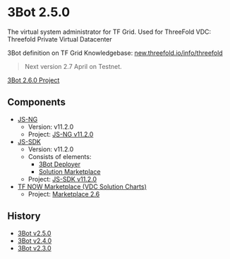 

# 3Bot 2.5.0

The virtual system administrator for TF Grid.
Used for ThreeFold VDC: Threefold Private Virtual Datacenter

3Bot definition on TF Grid Knowledgebase: [new.threefold.io/info/threefold](new.threefold.io/info/threefold/#/grid_what?id=the-3bot)

> Next version 2.7 April on Testnet. 

[3Bot 2.6.0 Project](https://github.com/orgs/threefoldtech/projects/136)

## Components

- [JS-NG](https://github.com/threefoldtech/js-ng)
    - Version: v11.2.0
    - Project: [JS-NG v11.2.0](https://github.com/threefoldtech/js-ng/projects/2)
- [JS-SDK](https://github.com/threefoldtech/js-sdk)
    - Version: v11.2.0
    -   Consists of elements:
        - [3Bot Deployer](https://github.com/threefoldtech/js-sdk/tree/development/jumpscale/packages/threebot_deployer)
        - [Solution Marketplace](https://github.com/threefoldtech/js-sdk/tree/development/jumpscale/packages/marketplace)
    - Project: [JS-SDK v11.2.0](https://github.com/threefoldtech/js-sdk/projects/2)
- [TF NOW Marketplace (VDC Solution Charts)](https://github.com/threefoldtech/vdc-solutions-charts)
    - Project: [Marketplace 2.6](https://github.com/threefoldtech/vdc-solutions-charts/projects/3)

## History
- [3Bot v2.5.0](3bot2.4.md)
- [3Bot v2.4.0](3bot2.4.md)
- [3Bot v2.3.0](3bot2.3.md)
